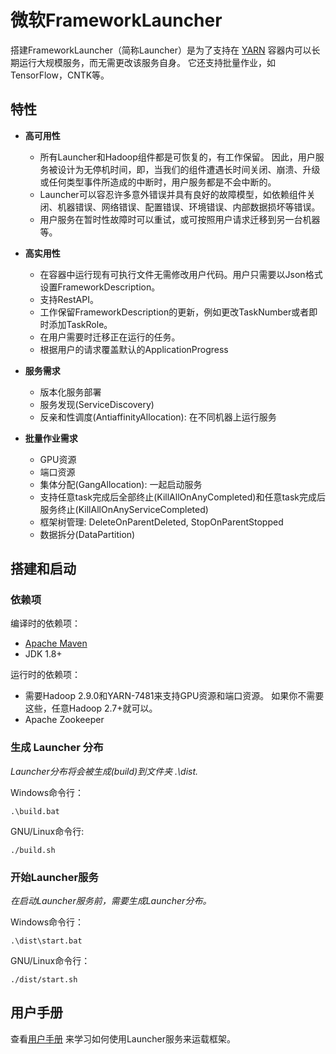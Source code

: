 <!--
  Copyright (c) Microsoft Corporation
  All rights reserved.

  MIT License

  Permission is hereby granted, free of charge, to any person obtaining a copy of this software and associated
  documentation files (the "Software"), to deal in the Software without restriction, including without limitation
  the rights to use, copy, modify, merge, publish, distribute, sublicense, and/or sell copies of the Software, and
  to permit persons to whom the Software is furnished to do so, subject to the following conditions:
  The above copyright notice and this permission notice shall be included in all copies or substantial portions of the Software.

  THE SOFTWARE IS PROVIDED *AS IS*, WITHOUT WARRANTY OF ANY KIND, EXPRESS OR IMPLIED, INCLUDING
  BUT NOT LIMITED TO THE WARRANTIES OF MERCHANTABILITY, FITNESS FOR A PARTICULAR PURPOSE AND
  NONINFRINGEMENT. IN NO EVENT SHALL THE AUTHORS OR COPYRIGHT HOLDERS BE LIABLE FOR ANY CLAIM,
  DAMAGES OR OTHER LIABILITY, WHETHER IN AN ACTION OF CONTRACT, TORT OR OTHERWISE, ARISING FROM,
  OUT OF OR IN CONNECTION WITH THE SOFTWARE OR THE USE OR OTHER DEALINGS IN THE SOFTWARE.

  
  Copyright (c) Peking University 2018

  The software is released under the Open-Intelligence Open Source License V1.0.
  The copyright owner promises to follow "Open-Intelligence Open Source Platform
  Management Regulation V1.0", which is provided by The New Generation of 
  Artificial Intelligence Technology Innovation Strategic Alliance (the AITISA).
-->

# 微软FrameworkLauncher

搭建FrameworkLauncher（简称Launcher）是为了支持在 [YARN](http://hadoop.apache.org/) 容器内可以长期运行大规模服务，而无需更改该服务自身。 它还支持批量作业，如TensorFlow，CNTK等。

## 特性

* **高可用性**
  * 所有Launcher和Hadoop组件都是可恢复的，有工作保留。 因此，用户服务被设计为无停机时间，即，当我们的组件遭遇长时间关闭、崩溃、升级或任何类型事件所造成的中断时，用户服务都是不会中断的。
  * Launcher可以容忍许多意外错误并具有良好的故障模型，如依赖组件关闭、机器错误、网络错误、配置错误、环境错误、内部数据损坏等错误。
  * 用户服务在暂时性故障时可以重试，或可按照用户请求迁移到另一台机器等。

* **高实用性**
  * 在容器中运行现有可执行文件无需修改用户代码。用户只需要以Json格式设置FrameworkDescription。
  * 支持RestAPI。
  * 工作保留FrameworkDescription的更新，例如更改TaskNumber或者即时添加TaskRole。
  * 在用户需要时迁移正在运行的任务。
  * 根据用户的请求覆盖默认的ApplicationProgress

* **服务需求**
  * 版本化服务部署
  * 服务发现(ServiceDiscovery)
  * 反亲和性调度(AntiaffinityAllocation): 在不同机器上运行服务

* **批量作业需求**
  * GPU资源
  * 端口资源
  * 集体分配(GangAllocation): 一起启动服务
  * 支持任意task完成后全部终止(KillAllOnAnyCompleted)和任意task完成后服务终止(KillAllOnAnyServiceCompleted)
  * 框架树管理: DeleteOnParentDeleted, StopOnParentStopped
  * 数据拆分(DataPartition)

## 搭建和启动

### 依赖项

编译时的依赖项：

* [Apache Maven](http://maven.apache.org/)
* JDK 1.8+

运行时的依赖项：

* 需要Hadoop 2.9.0和YARN-7481来支持GPU资源和端口资源。 如果你不需要这些，任意Hadoop 2.7+就可以。
* Apache Zookeeper

### 生成 Launcher 分布
*Launcher分布将会被生成(build)到文件夹 .\dist.*

Windows命令行：

    .\build.bat
GNU/Linux命令行:

    ./build.sh

### 开始Launcher服务
*在启动Launcher服务前，需要生成Launcher分布。*

Windows命令行：

    .\dist\start.bat
GNU/Linux命令行：

    ./dist/start.sh

## 用户手册
查看[用户手册](doc/USERMANUAL.md) 来学习如何使用Launcher服务来运载框架。